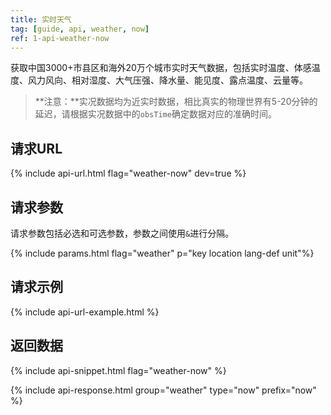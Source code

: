 ```yaml
---
title: 实时天气
tag: [guide, api, weather, now]
ref: 1-api-weather-now
---
```


获取中国3000+市县区和海外20万个城市实时天气数据，包括实时温度、体感温度、风力风向、相对湿度、大气压强、降水量、能见度、露点温度、云量等。

> **注意：**实况数据均为近实时数据，相比真实的物理世界有5-20分钟的延迟，请根据实况数据中的`obsTime`确定数据对应的准确时间。

## 请求URL

{% include api-url.html flag="weather-now" dev=true %}

## 请求参数

请求参数包括必选和可选参数，参数之间使用`&`进行分隔。

{% include params.html flag="weather" p="key location lang-def unit"%}

## 请求示例

{% include api-url-example.html %}

## 返回数据

{% include api-snippet.html flag="weather-now" %}

{% include api-response.html group="weather" type="now" prefix="now" %}